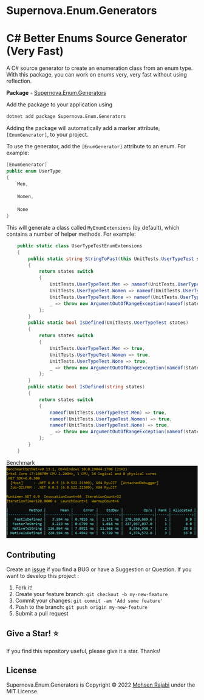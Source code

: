 ﻿# Supernova.Enum.Generators
# C# Better Enums Source Generator (Very Fast)
A C# source generator to create an enumeration class from an enum type.
With this package, you can work on enums very, very fast without using reflection.

**Package** - [Supernova.Enum.Generators](https://www.nuget.org/packages/Supernova.Enum.Generators/)

Add the package to your application using

```bash
dotnet add package Supernova.Enum.Generators
```

Adding the package will automatically add a marker attribute, `[EnumGenerator]`, to your project.

To use the generator, add the `[EnumGenerator]` attribute to an enum. For example:

```csharp
[EnumGenerator]
public enum UserType
{
    Men,

    Women,

    None
}
```

This will generate a class called `MyEnumExtensions` (by default), which contains a number of helper methods. For example:

```csharp
    public static class UserTypeTestEnumExtensions
    {
        public static string StringToFast(this UnitTests.UserTypeTest states)
        {
            return states switch
            {
                UnitTests.UserTypeTest.Men => nameof(UnitTests.UserTypeTest.Men),
                UnitTests.UserTypeTest.Women => nameof(UnitTests.UserTypeTest.Women),
                UnitTests.UserTypeTest.None => nameof(UnitTests.UserTypeTest.None),
                _ => throw new ArgumentOutOfRangeException(nameof(states), states, null)
            };
        }
        public static bool IsDefined(UnitTests.UserTypeTest states)
        {
            return states switch
            {
                UnitTests.UserTypeTest.Men => true,
                UnitTests.UserTypeTest.Women => true,
                UnitTests.UserTypeTest.None => true,
                _ => throw new ArgumentOutOfRangeException(nameof(states), states, null)
            };
        }
        public static bool IsDefined(string states)
        {
            return states switch
            {
                nameof(UnitTests.UserTypeTest.Men) => true,
                nameof(UnitTests.UserTypeTest.Women) => true,
                nameof(UnitTests.UserTypeTest.None) => true,
                _ => throw new ArgumentOutOfRangeException(nameof(states), states, null)
            };
        }
    }
```

Benchmark
![Benchmark](https://raw.githubusercontent.com/EngRajabi/Enum.Source.Generator/master/Supernova.Enum.Generators.png)

## Contributing

Create an [issue](https://github.com/EngRajabi/Enum.Source.Generator/issues/new) if you find a BUG or have a Suggestion or Question. If you want to develop this project :

1. Fork it!
2. Create your feature branch: `git checkout -b my-new-feature`
3. Commit your changes: `git commit -am 'Add some feature'`
4. Push to the branch: `git push origin my-new-feature`
5. Submit a pull request

## Give a Star! ⭐️

If you find this repository useful, please give it a star. Thanks!

## License

Supernova.Enum.Generators is Copyright © 2022 [Mohsen Rajabi](https://github.com/EngRajabi) under the MIT License.

